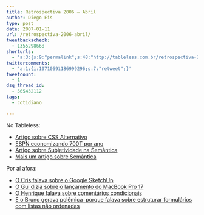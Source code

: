```yaml
---
title: Retrospectiva 2006 – Abril
author: Diego Eis
type: post
date: 2007-01-11
url: /retrospectiva-2006-abril/
tweetbackscheck:
  - 1355298668
shorturls:
  - 'a:3:{s:9:"permalink";s:48:"http://tableless.com.br/retrospectiva-2006-abril";s:7:"tinyurl";s:26:"http://tinyurl.com/3r8x8m9";s:4:"isgd";s:19:"http://is.gd/V30GX0";}'
twittercomments:
  - 'a:1:{i:10710691186999296;s:7:"retweet";}'
tweetcount:
  - 1
dsq_thread_id:
  - 565432112
tags:
  - cotidiano

---
```

No Tableless:

  * [Artigo sobre CSS Alternativo][1]
  * [ESPN economizando 700T por ano][2]
  * [Artigo sobre Subjetividade na Semântica][3]
  * [Mais um artigo sobre Semântica][4]

Por aí afora:

  * [O Cris falava sobre o Google SketchUp][5]
  * [O Gui dizia sobre o lançamento do MacBook Pro 17][6]
  * [O Henrique falava sobre comentários condicionais][7]
  * [E o Bruno gerava polêmica  porque falava sobre estruturar formulários com listas não ordenadas][8]

 [1]: http://tableless.com.br/css-alternativo
 [2]: http://tableless.com.br/uma-das-vantagens-dos-padroes
 [3]: http://tableless.com.br/subjetividade-na-semantica
 [4]: http://tableless.com.br/a-semantica-e-que-manda
 [5]: http://www.crisdias.com/2006/04/27/google-sketchup/
 [6]: http://www.guileite.com/2006/04/24/macbook-pro-17/
 [7]: http://www.revolucao.etc.br/archives/conditional-comments-no-internet-explorer/
 [8]: http://brunotorres.net/estruturando-formularios-com-listas-nao-ordenadas